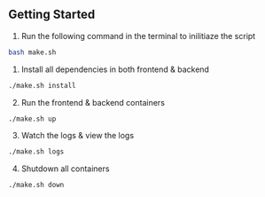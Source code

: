 ## Getting Started

1. Run the following command in the terminal to inilitiaze the script
```bash
bash make.sh
```

1. Install all dependencies in both frontend & backend
```bash
./make.sh install
```

2. Run the frontend & backend containers
```bash
./make.sh up
```

3. Watch the logs & view the logs
```bash
./make.sh logs
```

4. Shutdown all containers
```bash
./make.sh down
```
